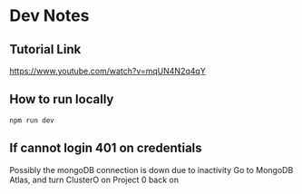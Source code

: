 # Dev Notes

## Tutorial Link

https://www.youtube.com/watch?v=mqUN4N2q4qY

## How to run locally

`npm run dev`

## If cannot login 401 on credentials

Possibly the mongoDB connection is down due to inactivity
Go to MongoDB Atlas, and turn ClusterO on Project 0 back on